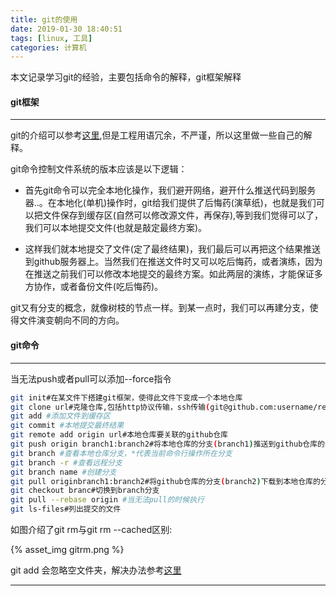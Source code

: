 ```yaml
---
title: git的使用
date: 2019-01-30 18:40:51
tags: [linux, 工具]
categories: 计算机
---
```


本文记录学习git的经验，主要包括命令的解释，git框架解释

<!--more-->

#### git框架

---

git的介绍可以参考[这里](https://baike.baidu.com/item/GIT/12647237?fr=aladdin),但是工程用语冗余，不严谨，所以这里做一些自己的解释。

git命令控制文件系统的版本应该是以下逻辑：

* 首先git命令可以完全本地化操作，我们避开网络，避开什么推送代码到服务器..。在本地化(单机)操作时，git给我们提供了后悔药(演草纸)，也就是我们可以把文件保存到缓存区(自然可以修改源文件，再保存),等到我们觉得可以了，我们可以本地提交文件(也就是敲定最终方案)。

* 这样我们就本地提交了文件(定了最终结果)，我们最后可以再把这个结果推送到github服务器上。当然我们在推送文件时又可以吃后悔药，或者演练，因为在推送之前我们可以修改本地提交的最终方案。如此两层的演练，才能保证多方协作，或者备份文件(吃后悔药)。

git又有分支的概念，就像树枝的节点一样。到某一点时，我们可以再建分支，使得文件演变朝向不同的方向。

#### git命令

---

当无法push或者pull可以添加\-\-force指令

``` bash
git init#在某文件下搭建git框架，使得此文件下变成一个本地仓库
git clone url#克隆仓库,包括http协议传输，ssh传输(git@github.com:username/repository.git)
git add #添加文件到缓存区
git commit #本地提交最终结果
git remote add origin url#本地仓库要关联的github仓库
git push origin branch1:branch2#将本地仓库的分支(branch1)推送到github仓库的分支(branch2),你可以添加--force
git branch #查看本地仓库分支，*代表当前命令行操作所在分支
git branch -r #查看远程分支
git branch name #创建分支
git pull originbranch1:branch2#将github仓库的分支(branch2)下载到本地仓库的分支(branch1)
git checkout branc#切换到branch分支
git pull --rebase origin #当无法pull的时候执行
git ls-files#列出提交的文件
```

如图介绍了git rm与git rm --cached区别:

{% asset_img gitrm.png %}

git add 会忽略空文件夹，解决办法参考[这里](https://blog.csdn.net/fengchao2016/article/details/52769151)

---